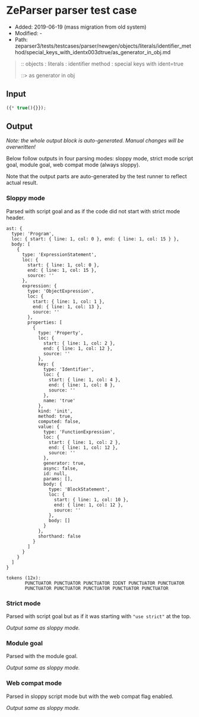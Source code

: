 # ZeParser parser test case

- Added: 2019-06-19 (mass migration from old system)
- Modified: -
- Path: zeparser3/tests/testcases/parser/newgen/objects/literals/identifier_method/special_keys_with_identx003dtrue/as_generator_in_obj.md

> :: objects : literals : identifier method : special keys with ident=true
>
> ::> as generator in obj

## Input

`````js
({* true(){}});
`````

## Output

_Note: the whole output block is auto-generated. Manual changes will be overwritten!_

Below follow outputs in four parsing modes: sloppy mode, strict mode script goal, module goal, web compat mode (always sloppy).

Note that the output parts are auto-generated by the test runner to reflect actual result.

### Sloppy mode

Parsed with script goal and as if the code did not start with strict mode header.

`````
ast: {
  type: 'Program',
  loc: { start: { line: 1, col: 0 }, end: { line: 1, col: 15 } },
  body: [
    {
      type: 'ExpressionStatement',
      loc: {
        start: { line: 1, col: 0 },
        end: { line: 1, col: 15 },
        source: ''
      },
      expression: {
        type: 'ObjectExpression',
        loc: {
          start: { line: 1, col: 1 },
          end: { line: 1, col: 13 },
          source: ''
        },
        properties: [
          {
            type: 'Property',
            loc: {
              start: { line: 1, col: 2 },
              end: { line: 1, col: 12 },
              source: ''
            },
            key: {
              type: 'Identifier',
              loc: {
                start: { line: 1, col: 4 },
                end: { line: 1, col: 8 },
                source: ''
              },
              name: 'true'
            },
            kind: 'init',
            method: true,
            computed: false,
            value: {
              type: 'FunctionExpression',
              loc: {
                start: { line: 1, col: 2 },
                end: { line: 1, col: 12 },
                source: ''
              },
              generator: true,
              async: false,
              id: null,
              params: [],
              body: {
                type: 'BlockStatement',
                loc: {
                  start: { line: 1, col: 10 },
                  end: { line: 1, col: 12 },
                  source: ''
                },
                body: []
              }
            },
            shorthand: false
          }
        ]
      }
    }
  ]
}

tokens (12x):
       PUNCTUATOR PUNCTUATOR PUNCTUATOR IDENT PUNCTUATOR PUNCTUATOR
       PUNCTUATOR PUNCTUATOR PUNCTUATOR PUNCTUATOR PUNCTUATOR
`````

### Strict mode

Parsed with script goal but as if it was starting with `"use strict"` at the top.

_Output same as sloppy mode._

### Module goal

Parsed with the module goal.

_Output same as sloppy mode._

### Web compat mode

Parsed in sloppy script mode but with the web compat flag enabled.

_Output same as sloppy mode._
